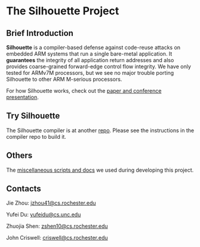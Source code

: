 # The Silhouette Project

## Brief Introduction
**Silhouette** is a compiler-based defense against code-reuse attacks on
embedded ARM systems that run a single bare-metal application.
It **guarantees** the integrity of all application return addresses and
also provides coarse-grained forward-edge control flow integrity.
We have only tested for ARMv7M processors, but we see no major
trouble porting Silhouette to other ARM M-serious processors.

For how Silhouette works, check out the [paper and conference
presentation](https://www.usenix.org/conference/usenixsecurity20/presentation/zhou-jie).

## Try Silhouette
The Silhouette compiler is at another [repo](https://github.com/URSec/Silhouette-Compiler).
Please see the instructions in the compiler repo to build it.

## Others
The [miscellaneous scripts and docs](https://github.com/URSec/silhouette-misc)
we used during developing this project.


## Contacts
Jie Zhou: jzhou41@cs.rochester.edu

Yufei Du: yufeidu@cs.unc.edu

Zhuojia Shen: zshen10@cs.rochester.edu

John Criswell: criswell@cs.rochester.edu
